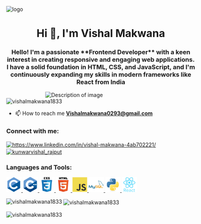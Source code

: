 ![logo](https://repository-images.githubusercontent.com/588181932/e36ec678-7984-4cdd-8e4c-a3932772ff8e)
<h1 align="center">Hi 👋, I'm Vishal Makwana</h1>
<h3 align="center">Hello! I'm a passionate **Frontend Developer** with a keen interest in creating responsive and engaging web applications. I have a solid foundation in HTML, CSS, and JavaScript, and I'm continuously expanding my skills in modern frameworks like React from India</h3>

<img src="[https://unsplash.com/photos/text-ayjnmG4oUX4](https://unsplash.com/photos/text-GfDKqdus_4I)" alt="Description of image" width="400" align="right">


<p align="left"> <img src="https://komarev.com/ghpvc/?username=vishalmakwana1833&label=Profile%20views&color=0e75b6&style=flat" alt="vishalmakwana1833" /> </p>

- 📫 How to reach me **Vishalmakwana0293@gmail.com**

<h3 align="left">Connect with me:</h3>
<p align="left">
<a href="https://linkedin.com/in/https://www.linkedin.com/in/vishal-makwana-4ab702221/" target="blank"><img align="center" src="https://raw.githubusercontent.com/rahuldkjain/github-profile-readme-generator/master/src/images/icons/Social/linked-in-alt.svg" alt="https://www.linkedin.com/in/vishal-makwana-4ab702221/" height="30" width="40" /></a>
<a href="https://instagram.com/kunwarvishal_rajput" target="blank"><img align="center" src="https://raw.githubusercontent.com/rahuldkjain/github-profile-readme-generator/master/src/images/icons/Social/instagram.svg" alt="kunwarvishal_rajput" height="30" width="40" /></a>
</p>

<h3 align="left">Languages and Tools:</h3>
<p align="left"> <a href="https://www.cprogramming.com/" target="_blank" rel="noreferrer"> <img src="https://raw.githubusercontent.com/devicons/devicon/master/icons/c/c-original.svg" alt="c" width="40" height="40"/> </a> <a href="https://www.w3schools.com/cpp/" target="_blank" rel="noreferrer"> <img src="https://raw.githubusercontent.com/devicons/devicon/master/icons/cplusplus/cplusplus-original.svg" alt="cplusplus" width="40" height="40"/> </a> <a href="https://www.w3schools.com/css/" target="_blank" rel="noreferrer"> <img src="https://raw.githubusercontent.com/devicons/devicon/master/icons/css3/css3-original-wordmark.svg" alt="css3" width="40" height="40"/> </a> <a href="https://www.w3.org/html/" target="_blank" rel="noreferrer"> <img src="https://raw.githubusercontent.com/devicons/devicon/master/icons/html5/html5-original-wordmark.svg" alt="html5" width="40" height="40"/> </a> <a href="https://developer.mozilla.org/en-US/docs/Web/JavaScript" target="_blank" rel="noreferrer"> <img src="https://raw.githubusercontent.com/devicons/devicon/master/icons/javascript/javascript-original.svg" alt="javascript" width="40" height="40"/> </a> <a href="https://www.mysql.com/" target="_blank" rel="noreferrer"> <img src="https://raw.githubusercontent.com/devicons/devicon/master/icons/mysql/mysql-original-wordmark.svg" alt="mysql" width="40" height="40"/> </a> <a href="https://www.python.org" target="_blank" rel="noreferrer"> <img src="https://raw.githubusercontent.com/devicons/devicon/master/icons/python/python-original.svg" alt="python" width="40" height="40"/> </a> <a href="https://reactjs.org/" target="_blank" rel="noreferrer"> <img src="https://raw.githubusercontent.com/devicons/devicon/master/icons/react/react-original-wordmark.svg" alt="react" width="40" height="40"/> </a> </p>

<p><img align="left" src="https://github-readme-stats.vercel.app/api/top-langs?username=vishalmakwana1833&show_icons=true&locale=en&layout=compact" alt="vishalmakwana1833" /></p>

<p>&nbsp;<img align="center" src="https://github-readme-stats.vercel.app/api?username=vishalmakwana1833&show_icons=true&locale=en" alt="vishalmakwana1833" /></p>

<p><img align="center" src="https://github-readme-streak-stats.herokuapp.com/?user=vishalmakwana1833&" alt="vishalmakwana1833" /></p>
